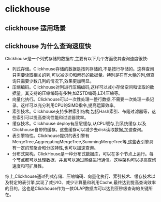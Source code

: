 # clickhouse

## clickhouse 适用场景

## clickhouse 为什么查询速度快

Clickhouse是一个列式存储的数据库,主要有以下几个方面使其查询速度很快:

- 列式存储。Clickhouse存储的数据是按列存储的,不是按行存储的。这样查询只需要读取相关的列,可以减少IO和解码的数据量。特别是在有大量的列,但查询只需要少数几列的情况下,效果更加明显。
- 压缩编码。Clickhouse对列进行压缩编码,这样可以减小存储空间和读取的数据量。其支持的压缩编码有多种,如ZSTD编码,LZ4压缩等。
- 向量化执行。Clickhouse可以一次性处理一整行数据,不需要一次处理一条记录。这样可以充分利用CPU的SIMD指令,提高运算效率。
- 索引技术。Clickhouse支持多种索引结构,包括Hash索引、布隆过滤器等，这些索引可以提高查询性能和过滤器效率。
- 缓存技术。Clickhouse deploy有层层缓存,从CPU缓存,到系统缓存,以及Clickhouse自带的缓存。这些缓存可以减少去disk读取数据,加速查询。
- 表引擎特性。Clickhouse提供的表引擎有MergeTree,AggregatingMergeTree,SummingMergeTree等,这些表引擎具有一定的预聚合和分区特性,也可以加速查询。
- 分布式架构。ClickHouse是一种分布式数据库，可以在多个节点上运行。每个节点都可以处理数据，并且可以通过网络进行通信。这种架构可以提高查询速度和可扩展性。

综上,Clickhouse通过列式存储、压缩编码、向量化执行、索引技术、缓存技术以及特定的表引擎,实现了减少IO、减少计算量和利用Cache,最终达到提高查询效率的目的。这也是Clickhouse作为一款OLAP数据库可以达到亚秒级查询的关键所在。